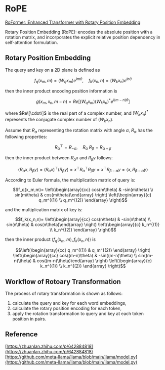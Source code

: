 # RoPE
[RoFormer: Enhanced Transformer with Rotary Position Embedding](https://arxiv.org/pdf/2104.09864)

Rotary Position Embedding (RoPE): encodes the absolute position with a rotation matrix, and incorporates the explicit relative position dependency in self-attention formulation.

## Rotary Position Embedding
The query and key on a 2D plane is defined as
```math
f_q(x_m,m)=(W_qx_m)e^{im\theta}, \quad
f_k(x_n,n)=(W_kx_n)e^{in\theta}
```
then the inner product encoding position information is
```math
g(x_m,x_n,m-n)=Re[(W_qx_m)(W_kx_n)^*e^{i(m-n)\theta}]
```
where $Re\[\cdot\]$ is the real part of a complex number, and $(W_kx_n)^*$ represents the conjugate complex number of $(W_kx_n)$.

Assume that $R_\alpha$ representing the rotation matrix with angle $\alpha$, $R_\alpha$ has the following properties:
```math
R_\alpha^\top=R_{-\alpha}, \quad
R_\alpha\text{ } R_\beta = R_{\alpha+\beta}
```
then the inner product between $R_\alpha x$ and $R_\beta y$ follows:
```math
\langle R_\alpha x, R_\beta y\rangle=(R_\alpha x)^\top(R_\beta y)=x^\top R_\alpha^\top R_\beta y=x^\top R_{\beta-\alpha} y=\langle x, R_{\beta-\alpha} y\rangle
```

According to Euler formula, the multiplication matrix of query is:
```math
f_q(x_m,m)=
\left(\begin{array}{cc} cos(m\theta) & -sin(m\theta) \\
sin(m\theta) & cos(m\theta)\end{array} \right)
\left(\begin{array}{c} q_m^{(1)} \\ q_m^{(2)} \end{array} \right)
```
and the multiplication matrix of key is:
```math
f_k(x_n,n)=
\left(\begin{array}{cc} cos(n\theta) & -sin(n\theta) \\
sin(n\theta) & cos(n\theta)\end{array} \right)
\left(\begin{array}{c} k_n^{(1)} \\ k_n^{(2)} \end{array} \right)
```
then the inner product $\langle f_q(x_m,m), f_k(x_n,n)\rangle$ is
```math
\left(\begin{array}{cc} q_m^{(1)} & q_m^{(2)} \end{array} \right)
\left(\begin{array}{cc} cos((m-n)\theta) & -sin((m-n)\theta) \\
sin((m-n)\theta) & cos((m-n)\theta)\end{array} \right)
\left(\begin{array}{c} k_n^{(1)} \\ k_n^{(2)} \end{array} \right)
```

## Workflow of Rotoary Transformation
The process of rotary transformation is shown as follows:
1. calculate the query and key for each word embeddings,
2. calculate the rotary position encoding for each token,
3. apply the rotation transformation to query and key at each token position in pairs.


## Reference
[https://zhuanlan.zhihu.com/p/642884818](https://zhuanlan.zhihu.com/p/642884818)  
[https://github.com/meta-llama/llama/blob/main/llama/model.py](https://github.com/meta-llama/llama/blob/main/llama/model.py)
